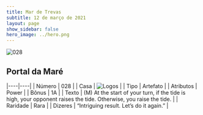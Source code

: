 ```yaml
---
title: Mar de Trevas
subtitle: 12 de março de 2021
layout: page
show_sidebar: false
hero_image: ../hero.png
---
```


![028](https://cdn.keyforgegame.com/media/card_front/pt/496_028_PV88PRC6CFRC_pt.png)

## Portal da Maré

|----|----|
| Número | 028 |
| Casa | ![Logos](https://archonarcana.com/images/thumb/c/ce/Logos.png/22px-Logos.png "Logos") |
| Tipo | Artefato |
| Atributos | Power |
| Bônus | 1A |
| Texto | (M) At the start of your turn, if the tide is high, your opponent raises the tide. Otherwise, you raise the tide. |
| Raridade | Rara |
| Dizeres | “Intriguing result. Let’s do it again.” |

